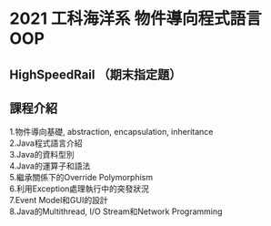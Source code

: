# 2021 工科海洋系 物件導向程式語言OOP
## HighSpeedRail （期末指定題）


## 課程介紹

1.物件導向基礎, abstraction, encapsulation, inheritance <br>
2.Java程式語言介紹<br>
3.Java的資料型別<br>
4.Java的運算子和語法<br>
5.繼承關係下的Override Polymorphism<br>
6.利用Exception處理執行中的突發狀況<br>
7.Event Model和GUI的設計<br>
8.Java的Multithread, I/O Stream和Network Programming <br>

